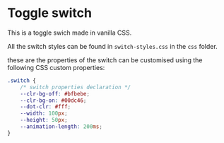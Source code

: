 # Toggle switch

This is a toggle swich made in vanilla CSS.

All the switch styles can be found in `switch-styles.css` in the `css` folder.

these are the properties of the switch can be customised using the following CSS custom properties:

```css
.switch {
	/* switch properties declaration */
	--clr-bg-off: #bfbebe;
	--clr-bg-on: #00dc46;
	--dot-clr: #fff;
	--width: 100px;
	--height: 50px;
	--animation-length: 200ms;
}
```
